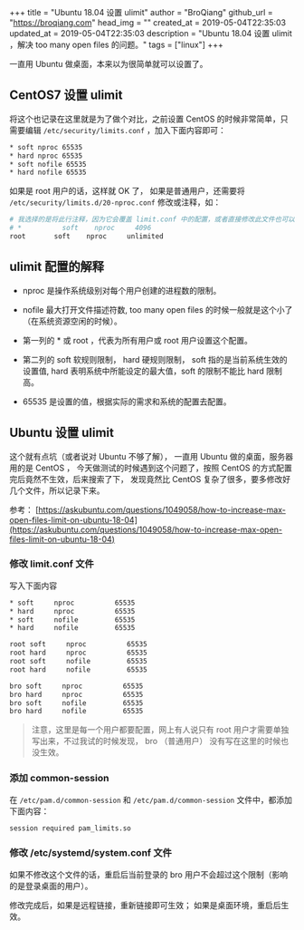 +++
title = "Ubuntu 18.04 设置 ulimit"
author = "BroQiang"
github_url = "https://broqiang.com"
head_img = ""
created_at = 2019-05-04T22:35:03
updated_at = 2019-05-04T22:35:03
description = "Ubuntu 18.04 设置 ulimit ，解决 too many open files 的问题。"
tags = ["linux"]
+++

一直用 Ubuntu 做桌面，本来以为很简单就可以设置了。

## CentOS7 设置 ulimit

将这个也记录在这里就是为了做个对比，之前设置 CentOS 的时候非常简单，只需要编辑
 `/etc/security/limits.conf` ，加入下面内容即可：

```bash
* soft nproc 65535
* hard nproc 65535
* soft nofile 65535
* hard nofile 65535
```

如果是 root 用户的话，这样就 OK 了， 如果是普通用户，还需要将
 `/etc/security/limits.d/20-nproc.conf` 修改或注释，如：

```bash
# 我选择的是将此行注释，因为它会覆盖 limit.conf 中的配置，或者直接修改此文件也可以
# *          soft    nproc     4096
root       soft    nproc     unlimited
```

## ulimit 配置的解释

- nproc 是操作系统级别对每个用户创建的进程数的限制。

- nofile 最大打开文件描述符数, too many open files 的时候一般就是这个小了（在系统资源空闲的时候）。

- 第一列的 * 或 root ，代表为所有用户或 root 用户设置这个配置。

- 第二列的 soft 软规则限制， hard 硬规则限制， soft 指的是当前系统生效的设置值,
    hard 表明系统中所能设定的最大值，soft 的限制不能比 hard 限制高。

- 65535 是设置的值，根据实际的需求和系统的配置去配置。

## Ubuntu 设置 ulimit

这个就有点坑（或者说对 Ubuntu 不够了解）， 一直用 Ubuntu 做的桌面，服务器用的是 CentOS ，
今天做测试的时候遇到这个问题了，按照 CentOS 的方式配置完后竟然不生效，后来搜索了下，
发现竟然比 CentOS 复杂了很多，要多修改好几个文件，所以记录下来。

参考： [https://askubuntu.com/questions/1049058/how-to-increase-max-open-files-limit-on-ubuntu-18-04](https://askubuntu.com/questions/1049058/how-to-increase-max-open-files-limit-on-ubuntu-18-04)

### 修改 limit.conf 文件

写入下面内容

```bash
* soft     nproc          65535
* hard     nproc          65535
* soft     nofile         65535
* hard     nofile         65535

root soft     nproc          65535
root hard     nproc          65535
root soft     nofile         65535
root hard     nofile         65535

bro soft     nproc          65535
bro hard     nproc          65535
bro soft     nofile         65535
bro hard     nofile         65535
```

> 注意，这里是每一个用户都要配置，网上有人说只有 root 用户才需要单独写出来，不过我试的时候发现，
bro （普通用户） 没有写在这里的时候也没生效。

### 添加 common-session

在 `/etc/pam.d/common-session` 和 `/etc/pam.d/common-session` 文件中，都添加下面内容：

```bash
session required pam_limits.so
```

### 修改 /etc/systemd/system.conf 文件

如果不修改这个文件的话，重启后当前登录的 bro 用户不会超过这个限制（影响的是登录桌面的用户）。

修改完成后，如果是远程链接，重新链接即可生效； 如果是桌面环境，重启后生效。